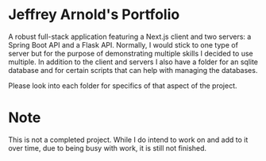 # Jeffrey Arnold's Portfolio
A robust full-stack application featuring a Next.js client and two servers: a Spring Boot API and a Flask API. Normally, I would stick to one type of server but for the purpose of demonstrating multiple skills I decided to use multiple. In addition to the client and servers I also have a folder for an sqlite database and for certain scripts that can help with managing the databases.

Please look into each folder for specifics of that aspect of the project.

# Note
This is not a completed project. While I do intend to work on and add to it over time, due to being busy with work, it is still not finished.
